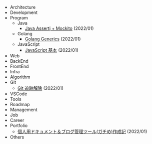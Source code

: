 - Architecture
- Development
- Program
  - Java
    - [Java Assertj + Mockito](https://symthy.hatenablog.com/entry/2022/01/29/233929) (2022/01)
  - Golang
    - [Golang Generics](https://symthy.hatenablog.com/entry/2022/01/23/193352) (2022/01)
  - JavaScript
    - [JavaScript 基本](https://symthy.hatenablog.com/entry/2022/01/23/193618) (2022/01)
- Web
- BackEnd
- FrontEnd
- Infra
- Algorithm
- Git
  - [Git 追跡解除](https://symthy.hatenablog.com/entry/2022/01/23/194009) (2022/01)
- VSCode
- Tools
- Roadmap
- Management
- Job
- Career
- Portfolio
  - [個人用ドキュメント＆ブログ管理ツール(ガチめ)作成記](https://symthy.hatenablog.com/entry/2022/01/23/192229) (2022/01)
- Others